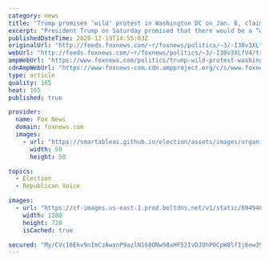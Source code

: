 ```yaml
---
category: news
title: "Trump promises 'wild' protest in Washington DC on Jan. 6, claims it's 'impossible' he lost"
excerpt: "President Trump on Saturday promised that there would be a “wild” protest in Washington D.C. on Jan. 6, as he continued to deny that he lost the election -- claiming it was “statistically impossible” for him to have been defeated."
publishedDateTime: 2020-12-19T14:55:03Z
originalUrl: "http://feeds.foxnews.com/~r/foxnews/politics/~3/-I30v3XLfV4/trump-wild-protest-washington-dc-jan-6"
webUrl: "http://feeds.foxnews.com/~r/foxnews/politics/~3/-I30v3XLfV4/trump-wild-protest-washington-dc-jan-6"
ampWebUrl: "https://www.foxnews.com/politics/trump-wild-protest-washington-dc-jan-6.amp"
cdnAmpWebUrl: "https://www-foxnews-com.cdn.ampproject.org/c/s/www.foxnews.com/politics/trump-wild-protest-washington-dc-jan-6.amp"
type: article
quality: 165
heat: 165
published: true

provider:
  name: Fox News
  domain: foxnews.com
  images:
    - url: "https://smartableai.github.io/election/assets/images/organizations/foxnews.com-50x50.jpg"
      width: 50
      height: 50

topics:
  - Election
  - Republican Voice

images:
  - url: "https://cf-images.us-east-1.prod.boltdns.net/v1/static/694940094001/10c14811-d45f-4cdf-aae9-04d8ca6a8d15/791ea33c-a185-4df4-81ce-8dc74c6c49dd/1280x720/match/image.jpg"
    width: 1280
    height: 720
    isCached: true

secured: "My/CVc16Ekv9nImCzAwxnP9azlN168ONw98xHF52IvDJOhPOCpW8lfIj6ew39T+TFAuDHU4VOeEUEtrBG1IJMaoeR/Firog49NR1Hrpn4kAb/+LAkkriMIUCr8iC+E7QO35QJ4kQM66XKLzyzMzaCMXMcHThZDbVDIXi+jtXA34gEM9TRKLVgQoTGTpuEjARh9oeDzumNo0/8qnnByuiHmkNANTqYC7VXsQGUhn4FApeZkHE9jcH78b8XS9RKWwW4ZtG1PaWiOQMiDqiNrwGbDyEjTqP0J4ErL89dT8ZNZ3QUF4fYwe6lqhpup7BnW71AkWGc0aCjeKH4F/IsLlMoDZuI48+gQItg9ERF9YnsYo=;cVGFGAqdZb7Kg6XzneIoTQ=="
---
```


